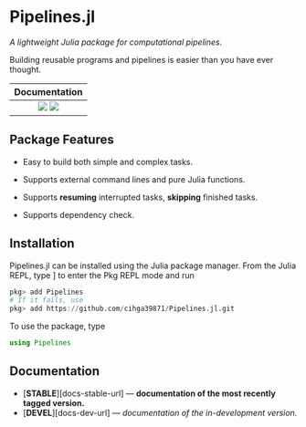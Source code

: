 # Pipelines.jl

*A lightweight Julia package for computational pipelines.*

Building reusable programs and pipelines is easier than you have ever thought.

| **Documentation**                                                               |
|:-------------------------------------------------------------------------------:|
| [![](https://img.shields.io/badge/docs-stable-blue.svg)](https://cihga39871.github.io/Pipelines.jl/stable) [![](https://img.shields.io/badge/docs-dev-blue.svg)](https://cihga39871.github.io/Pipelines.jl/dev) |

## Package Features

- Easy to build both simple and complex tasks.

- Supports external command lines and pure Julia functions.

- Supports **resuming** interrupted tasks, **skipping** finished tasks.

- Supports dependency check.

## Installation

Pipelines.jl can be installed using the Julia package manager. From the Julia REPL, type ] to enter the Pkg REPL mode and run

```julia
pkg> add Pipelines
# If it fails, use
pkg> add https://github.com/cihga39871/Pipelines.jl.git
```

To use the package, type

```julia
using Pipelines
```

## Documentation

- [**STABLE**][docs-stable-url] &mdash; **documentation of the most recently tagged version.**
- [**DEVEL**][docs-dev-url] &mdash; *documentation of the in-development version.*
